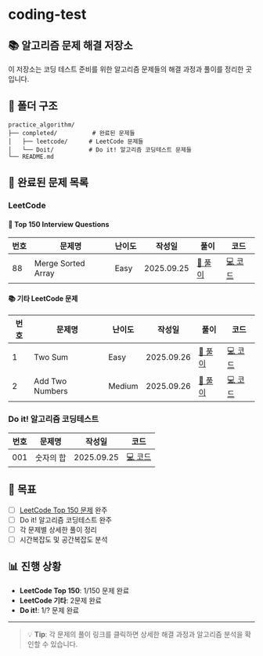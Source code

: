 # coding-test

## 📚 알고리즘 문제 해결 저장소

이 저장소는 코딩 테스트 준비를 위한 알고리즘 문제들의 해결 과정과 풀이를 정리한 곳입니다.

## 📁 폴더 구조

```
practice_algorithm/
├── completed/          # 완료된 문제들
│   ├── leetcode/      # LeetCode 문제들
│   └── Doit/          # Do it! 알고리즘 코딩테스트 문제들
└── README.md
```

## 📝 완료된 문제 목록

### LeetCode

#### 🎯 Top 150 Interview Questions

| 번호 | 문제명 | 난이도 | 작성일 | 풀이 | 코드 |
|------|--------|--------|--------|------|------|
| 88 | Merge Sorted Array | Easy | 2025.09.25 | [📝 풀이](./completed/leetcode/88_merge_sorted_array.md) | [💻 코드](./completed/leetcode/88_merge_sorted_array.py) |

#### 📚 기타 LeetCode 문제

| 번호 | 문제명 | 난이도 | 작성일 | 풀이 | 코드 |
|------|--------|--------|--------|------|------|
| 1 | Two Sum | Easy | 2025.09.26 | [📝 풀이](./completed/leetcode/1_TwoSum.md) | [💻 코드](./completed/leetcode/1_TwoSum.py) |
| 2 | Add Two Numbers | Medium | 2025.09.26 | [📝 풀이](./completed/leetcode/2_Add_Two_Numbers.md) | [💻 코드](./completed/leetcode/2_Add_Two_Numbers.py) |

### Do it! 알고리즘 코딩테스트

| 번호 | 문제명 | 작성일 | 코드 |
|------|--------|--------|------|
| 001 | 숫자의 합 | 2025.09.25 | [💻 코드](./completed/Doit/doit_001_숫자의_합.py) |

## 🎯 목표

- [ ] [LeetCode Top 150 문제](https://leetcode.com/studyplan/top-interview-150/) 완주 
- [ ] Do it! 알고리즘 코딩테스트 완주
- [ ] 각 문제별 상세한 풀이 정리
- [ ] 시간복잡도 및 공간복잡도 분석

## 📊 진행 상황

- **LeetCode Top 150**: 1/150 문제 완료
- **LeetCode 기타**: 2문제 완료
- **Do it!**: 1/? 문제 완료

---

> 💡 **Tip**: 각 문제의 풀이 링크를 클릭하면 상세한 해결 과정과 알고리즘 분석을 확인할 수 있습니다.
